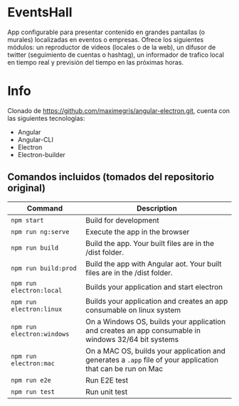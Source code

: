 # EventsHall

App configurable para presentar contenido en grandes pantallas (o murales) localizadas en eventos o empresas. Ofrece los siguientes módulos: un reproductor de videos (locales o de la web), un difusor de twitter (seguimiento de cuentas o hashtag), un informador de trafico local en tiempo real y previsión del tiempo en las próximas horas.

# Info
Clonado de https://github.com/maximegris/angular-electron.git, cuenta con las siguientes tecnologías:
- Angular
- Angular-CLI
- Electron
- Electron-builder

## Comandos incluidos (tomados del repositorio original)

|Command|Description|
|--|--|
|`npm start`| Build for development |
|`npm run ng:serve`| Execute the app in the browser |
|`npm run build`| Build the app. Your built files are in the /dist folder. |
|`npm run build:prod`| Build the app with Angular aot. Your built files are in the /dist folder. |
|`npm run electron:local`| Builds your application and start electron
|`npm run electron:linux`| Builds your application and creates an app consumable on linux system |
|`npm run electron:windows`| On a Windows OS, builds your application and creates an app consumable in windows 32/64 bit systems |
|`npm run electron:mac`|  On a MAC OS, builds your application and generates a `.app` file of your application that can be run on Mac |
|`npm run e2e`| Run E2E test |
|`npm run test`| Run unit test |
